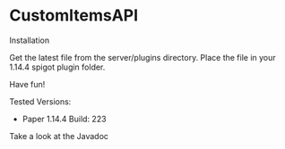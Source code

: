 # CustomItemsAPI

Installation

Get the latest file from the server/plugins directory.
Place the file in your 1.14.4 spigot plugin folder.

Have fun!

Tested Versions: 
 - Paper 1.14.4 Build: 223

Take a look at the Javadoc
